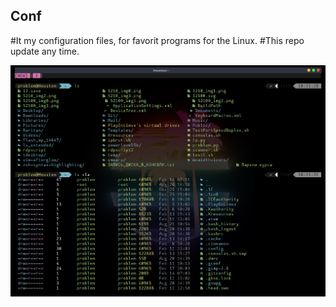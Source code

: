 ## Conf

#It my configuration files, for favorit programs for the Linux.
#This repo update any time.

![Console](https://github.com/BadBourbon/configuration-files/raw/assets/URXVT%2BZSH.png)


